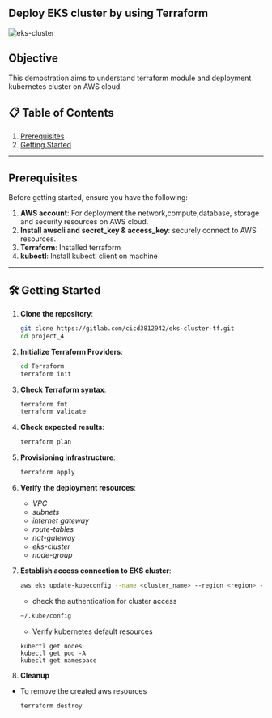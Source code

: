 ## Deploy EKS cluster by using Terraform

![eks-cluster](https://github.com/user-attachments/assets/0fa35f2e-4f40-44be-83ae-731ad999e6ff)


## Objective

This demostration aims to understand terraform module and deployment kubernetes cluster on AWS cloud.

## 📋 Table of Contents
1. [Prerequisites](#prerequisites)
2. [Getting Started](#getting-started)

---

## Prerequisites

Before getting started, ensure you have the following:

1. **AWS account**: For deployment the network,compute,database, storage and security resources on AWS cloud.
2. **Install awscli and secret_key & access_key**: securely connect to AWS resources.
3. **Terraform**: Installed terraform
4. **kubectl**: Install kubectl client on machine

---

## 🛠 Getting Started <a name="getting-started"></a>

1. **Clone the repository**:
    ```bash
    git clone https://gitlab.com/cicd3812942/eks-cluster-tf.git
    cd project_4
    ```

2. **Initialize Terraform Providers**:
    ```bash
    cd Terraform
    terraform init
    ```
3. **Check Terraform syntax**:
    ```bash
    terraform fmt
    terraform validate
    ```
4. **Check expected results**:
    ```bash
    terraform plan
    ```
5. **Provisioning infrastructure**:
    ```bash
    terraform apply
    ```
6. **Verify the deployment resources**:
   - *VPC*
   - *subnets*
   - *internet gateway*
   - *route-tables*
   - *nat-gateway*
   - *eks-cluster*
   - *node-group*


7. **Establish access connection to EKS cluster**:
    ```bash
    aws eks update-kubeconfig --name <cluster_name> --region <region> --profile <profile_name>
    ```
    - check the authentication for cluster access
    ```bash
    ~/.kube/config
    ```
    - Verify kubernetes default resources
    ```
    kubectl get nodes
    kubectl get pod -A
    kubeclt get namespace
    ```

8. **Cleanup**
  - To remove the created aws resources
    ```bash
    terraform destroy
    ```